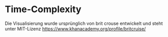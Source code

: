 # Time-Complexity

Die Visualisierung wurde ursprünglich von brit crouse entwickelt und steht unter MIT-Lizenz
https://www.khanacademy.org/profile/britcruise/
